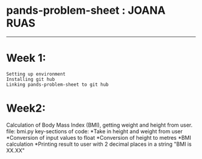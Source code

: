 # pands-problem-sheet : JOANA RUAS
----------------------------------


# Week 1:
    Setting up environment
    Installing git hub
    Linking pands-problem-sheet to git hub

# Week2: 
Calculation of Body Mass Index (BMI), getting weight and height from user.
file: bmi.py
key-sections of code:
    *Take in height and weight from user
    *Conversion of input values to float
    *Conversion of height to metres
    *BMI calculation
    *Printing result to user with 2 decimal places in a string "BMI is XX.XX"
    

